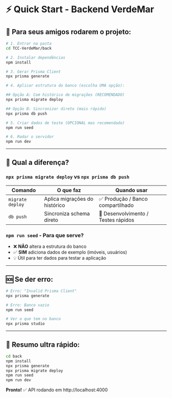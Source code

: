 # ⚡ Quick Start - Backend VerdeMar

## 🎯 Para seus amigos rodarem o projeto:

```bash
# 1. Entrar na pasta
cd TCC-VerdeMar/back

# 2. Instalar dependências
npm install

# 3. Gerar Prisma Client
npx prisma generate

# 4. Aplicar estrutura do banco (escolha UMA opção):

## Opção A: Com histórico de migrações (RECOMENDADO)
npx prisma migrate deploy

## Opção B: Sincronizar direto (mais rápido)
npx prisma db push

# 5. Criar dados de teste (OPCIONAL mas recomendado)
npm run seed

# 6. Rodar o servidor
npm run dev
```

---

## 🤔 Qual a diferença?

### `npx prisma migrate deploy` vs `npx prisma db push`

| Comando | O que faz | Quando usar |
|---------|-----------|-------------|
| `migrate deploy` | Aplica migrações do histórico | ✅ Produção / Banco compartilhado |
| `db push` | Sincroniza schema direto | 🧪 Desenvolvimento / Testes rápidos |

### `npm run seed` - Para que serve?

- ❌ **NÃO** altera a estrutura do banco
- ✅ **SIM** adiciona dados de exemplo (imóveis, usuários)
- 💡 Útil para ter dados para testar a aplicação

---

## 🆘 Se der erro:

```bash
# Erro: "Invalid Prisma Client"
npx prisma generate

# Erro: Banco vazio
npm run seed

# Ver o que tem no banco
npx prisma studio
```

---

## 📝 Resumo ultra rápido:

```bash
cd back
npm install
npx prisma generate
npx prisma migrate deploy
npm run seed
npm run dev
```

**Pronto!** ✅ API rodando em http://localhost:4000
